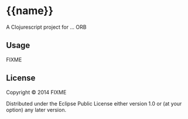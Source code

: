 # {{name}}

A Clojurescript project for ... ORB

## Usage

FIXME

## License

Copyright © 2014 FIXME

Distributed under the Eclipse Public License either version 1.0 or (at
your option) any later version.
